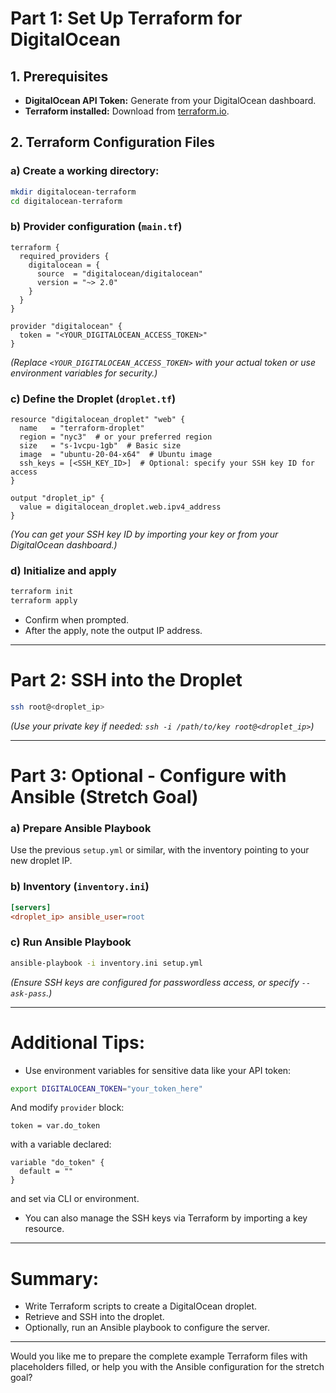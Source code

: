 
# Part 1: Set Up Terraform for DigitalOcean

## 1. Prerequisites

- **DigitalOcean API Token:** Generate from your DigitalOcean dashboard.
- **Terraform installed:** Download from [terraform.io](https://www.terraform.io/downloads.html).

## 2. Terraform Configuration Files

### a) Create a working directory:

```bash
mkdir digitalocean-terraform
cd digitalocean-terraform
```

### b) Provider configuration (`main.tf`)

```hcl
terraform {
  required_providers {
    digitalocean = {
      source  = "digitalocean/digitalocean"
      version = "~> 2.0"
    }
  }
}

provider "digitalocean" {
  token = "<YOUR_DIGITALOCEAN_ACCESS_TOKEN>"
}
```

*(Replace `<YOUR_DIGITALOCEAN_ACCESS_TOKEN>` with your actual token or use environment variables for security.)*

### c) Define the Droplet (`droplet.tf`)

```hcl
resource "digitalocean_droplet" "web" {
  name   = "terraform-droplet"
  region = "nyc3"  # or your preferred region
  size   = "s-1vcpu-1gb"  # Basic size
  image  = "ubuntu-20-04-x64"  # Ubuntu image
  ssh_keys = [<SSH_KEY_ID>]  # Optional: specify your SSH key ID for access
}

output "droplet_ip" {
  value = digitalocean_droplet.web.ipv4_address
}
```

*(You can get your SSH key ID by importing your key or from your DigitalOcean dashboard.)*

### d) Initialize and apply

```bash
terraform init
terraform apply
```

- Confirm when prompted.
- After the apply, note the output IP address.

---

# Part 2: SSH into the Droplet

```bash
ssh root@<droplet_ip>
```

*(Use your private key if needed: `ssh -i /path/to/key root@<droplet_ip>`)*

---

# Part 3: Optional - Configure with Ansible (Stretch Goal)

### a) Prepare Ansible Playbook

Use the previous `setup.yml` or similar, with the inventory pointing to your new droplet IP.

### b) Inventory (`inventory.ini`)

```ini
[servers]
<droplet_ip> ansible_user=root
```

### c) Run Ansible Playbook

```bash
ansible-playbook -i inventory.ini setup.yml
```

*(Ensure SSH keys are configured for passwordless access, or specify `--ask-pass`.)*

---

# Additional Tips:

- Use environment variables for sensitive data like your API token:

```bash
export DIGITALOCEAN_TOKEN="your_token_here"
```

And modify `provider` block:

```hcl
token = var.do_token
```

with a variable declared:

```hcl
variable "do_token" {
  default = ""
}
```

and set via CLI or environment.

- You can also manage the SSH keys via Terraform by importing a key resource.

---

# Summary:

- Write Terraform scripts to create a DigitalOcean droplet.
- Retrieve and SSH into the droplet.
- Optionally, run an Ansible playbook to configure the server.

---

Would you like me to prepare the complete example Terraform files with placeholders filled, or help you with the Ansible configuration for the stretch goal?
